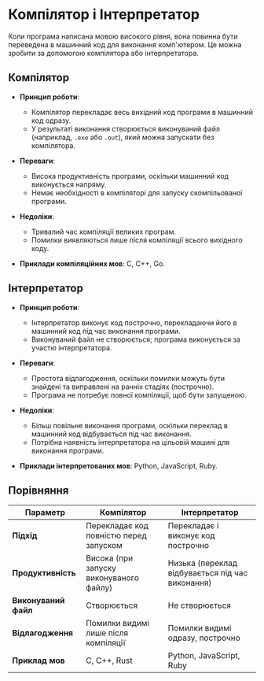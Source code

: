# Компілятор і Інтерпретатор

Коли програма написана мовою високого рівня, вона повинна бути переведена в машинний код для виконання комп'ютером. Це можна зробити за допомогою компілятора або інтерпретатора.

## Компілятор

- **Принцип роботи**: 
  - Компілятор перекладає весь вихідний код програми в машинний код одразу.
  - У результаті виконання створюється виконуваний файл (наприклад, `.exe` або `.out`), який можна запускати без компілятора.
  
- **Переваги**:
  - Висока продуктивність програми, оскільки машинний код виконується напряму.
  - Немає необхідності в компіляторі для запуску скомпільованої програми.
  
- **Недоліки**:
  - Тривалий час компіляції великих програм.
  - Помилки виявляються лише після компіляції всього вихідного коду.

- **Приклади компіляційних мов**: C, C++, Go.

## Інтерпретатор

- **Принцип роботи**: 
  - Інтерпретатор виконує код построчно, перекладаючи його в машинний код під час виконання програми.
  - Виконуваний файл не створюється; програма виконується за участю інтерпретатора.

- **Переваги**:
  - Простота відлагодження, оскільки помилки можуть бути знайдені та виправлені на ранніх стадіях (построчно).
  - Програма не потребує повної компіляції, щоб бути запущеною.

- **Недоліки**:
  - Більш повільне виконання програми, оскільки переклад в машинний код відбувається під час виконання.
  - Потрібна наявність інтерпретатора на цільовій машині для виконання програми.

- **Приклади інтерпретованих мов**: Python, JavaScript, Ruby.

## Порівняння

| Параметр         | Компілятор                                  | Інтерпретатор                         |
|------------------|---------------------------------------------|---------------------------------------|
| **Підхід**       | Перекладає код повністю перед запуском       | Перекладає і виконує код построчно    |
| **Продуктивність**| Висока (при запуску виконуваного файлу)     | Низька (переклад відбувається під час виконання) |
| **Виконуваний файл** | Створюється                              | Не створюється                       |
| **Відлагодження** | Помилки видимі лише після компіляції       | Помилки видимі одразу, построчно     |
| **Приклад мов**  | C, C++, Rust                                | Python, JavaScript, Ruby             |
